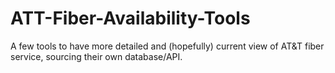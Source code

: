# ATT-Fiber-Availability-Tools
A few tools to have more detailed and (hopefully) current view of AT&amp;T fiber service, sourcing their own database/API.
